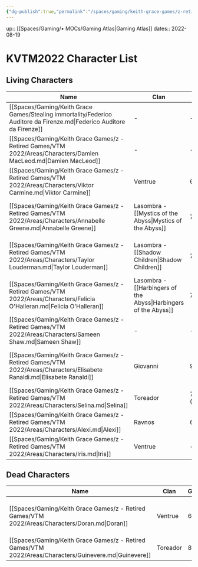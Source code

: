 ```yaml
---
{"dg-publish":true,"permalink":"/spaces/gaming/keith-grace-games/z-retired-games/vtm-2022/mo-cs/kvtm-2022-character-list-moc/","dgHomeLink":true,"dgPassFrontmatter":true}
---
```


up:: [[Spaces/Gaming/• MOCs/Gaming Atlas|Gaming Atlas]]
dates:: 2022-08-19

# KVTM2022 Character List

## Living Characters

| Name                                                                                                                      | Clan                                                             | Gen       | Sire                                                                                                                               | Type    | Player |
| ------------------------------------------------------------------------------------------------------------------------- | ---------------------------------------------------------------- | --------- | ---------------------------------------------------------------------------------------------------------------------------------- | ------- | ------ |
| [[Spaces/Gaming/Keith Grace Games/Stealing immortality/Federico Auditore da Firenze.md\|Federico Auditore da Firenze]]    | \-                                                               | \-        | \-                                                                                                                                 | \-      | \-     |
| [[Spaces/Gaming/Keith Grace Games/z - Retired Games/VTM 2022/Areas/Characters/Damien MacLeod.md\|Damien MacLeod]]         | \-                                                               | \-        | \-                                                                                                                                 | Mage    | Joshua |
| [[Spaces/Gaming/Keith Grace Games/z - Retired Games/VTM 2022/Areas/Characters/Viktor Carmine.md\|Viktor Carmine]]         | Ventrue                                                          | 6th       | \-                                                                                                                                 | Vampire | Mathew |
| [[Spaces/Gaming/Keith Grace Games/z - Retired Games/VTM 2022/Areas/Characters/Annabelle Greene.md\|Annabelle Greene]]     | Lasombra - [[Mystics of the Abyss\\|Mystics of the Abyss]]       | 7th       | [[Spaces/Gaming/Keith Grace Games/z - Retired Games/VTM 2022/Areas/Characters/Damien MacLeod.md\|Damien MacLeod]]                  | Vampire | NPC    |
| [[Spaces/Gaming/Keith Grace Games/z - Retired Games/VTM 2022/Areas/Characters/Taylor Louderman.md\|Taylor Louderman]]     | Lasombra - [[Shadow Children\\|Shadow Children]]                 | 7th       | [[Spaces/Gaming/Keith Grace Games/z - Retired Games/VTM 2022/Areas/Characters/Damien MacLeod.md\|Damien MacLeod]]                  | Vampire | NPC    |
| [[Spaces/Gaming/Keith Grace Games/z - Retired Games/VTM 2022/Areas/Characters/Felicia O'Halleran.md\|Felicia O'Halleran]] | Lasombra - [[Harbingers of the Abyss\\|Harbingers of the Abyss]] | 7th       | [[Spaces/Gaming/Keith Grace Games/z - Retired Games/VTM 2022/Areas/Characters/Damien MacLeod.md\|Damien MacLeod]]                  | Vampire | NPC    |
| [[Spaces/Gaming/Keith Grace Games/z - Retired Games/VTM 2022/Areas/Characters/Sameen Shaw.md\|Sameen Shaw]]               | \-                                                               | \-        | \-                                                                                                                                 | Ghoul   | NPC    |
| [[Spaces/Gaming/Keith Grace Games/z - Retired Games/VTM 2022/Areas/Characters/Elisabete Ranaldi.md\|Elisabete Ranaldi]]   | Giovanni                                                         | 9th(6th)  | [[Spaces/Gaming/Keith Grace Games/z - Retired Games/Las Vegas Mixed cWoD 2022/Areas/Characters/Marco Giovanni.md\|Marco Giovanni]] | Vampire | NPC    |
| [[Spaces/Gaming/Keith Grace Games/z - Retired Games/VTM 2022/Areas/Characters/Selina.md\|Selina]]                         | Toreador                                                         | 7th (6th) | [[Violetta\|Violetta]]                                                                                                             | Vampire | NPC    |
| [[Spaces/Gaming/Keith Grace Games/z - Retired Games/VTM 2022/Areas/Characters/Alexi.md\|Alexi]]                           | Ravnos                                                           | 6th       | \-                                                                                                                                 | Vampire | NPC    |
| [[Spaces/Gaming/Keith Grace Games/z - Retired Games/VTM 2022/Areas/Characters/Iris.md\|Iris]]                             | Ventrue                                                          | \-        | \-                                                                                                                                 | Ghoul   | NPC    |



## Dead Characters
| Name                                                                                                    | Clan     | Gen | Sire                                                                                              | KilledBy                                                                                                          | Type    |
| ------------------------------------------------------------------------------------------------------- | -------- | --- | ------------------------------------------------------------------------------------------------- | ----------------------------------------------------------------------------------------------------------------- | ------- |
| [[Spaces/Gaming/Keith Grace Games/z - Retired Games/VTM 2022/Areas/Characters/Doran.md\|Doran]]         | Ventrue  | 6th | [Gaius Marcellus \| White Wolf Wiki \| Fandom](https://whitewolf.fandom.com/wiki/Gaius_Marcellus) | [[Spaces/Gaming/Keith Grace Games/z - Retired Games/VTM 2022/Areas/Characters/Damien MacLeod.md\|Damien MacLeod]] | Vampire |
| [[Spaces/Gaming/Keith Grace Games/z - Retired Games/VTM 2022/Areas/Characters/Guinevere.md\|Guinevere]] | Toreador | 8th | \-                                                                                                | [[Spaces/Gaming/Keith Grace Games/z - Retired Games/VTM 2022/Areas/Characters/Doran.md\|Doran]]                   | Vampire |
